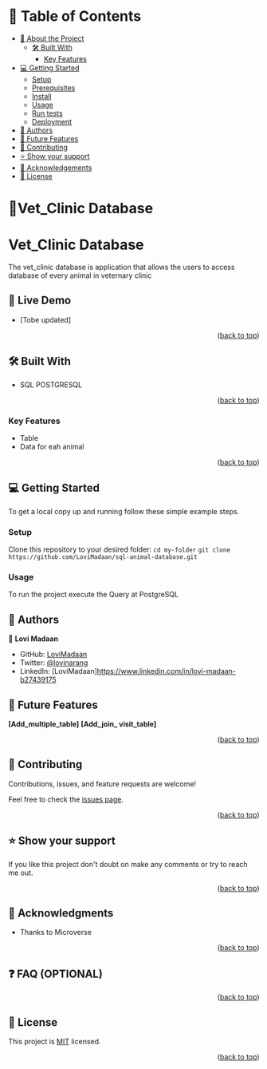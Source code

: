 <!-- TABLE OF CONTENTS -->

# 📗 Table of Contents

- [📖 About the Project](#about-project)
  - [🛠 Built With](#built-with)
    - [Key Features](#key-features)
- [💻 Getting Started](#getting-started)
  - [Setup](#setup)
  - [Prerequisites](#prerequisites)
  - [Install](#install)
  - [Usage](#usage)
  - [Run tests](#run-tests)
  - [Deployment](#triangular_flag_on_post-deployment)
- [👥 Authors](#authors)
- [🔭 Future Features](#future-features)
- [🤝 Contributing](#contributing)
- [⭐️ Show your support](#support)
- [🙏 Acknowledgements](#acknowledgements)
- [📝 License](#license)

# 📖Vet_Clinic Database

<a name="about-project"></a>

# Vet_Clinic Database

The vet_clinic database is application that allows the users to access database of every animal in veternary clinic



<!-- LIVE DEMO -->

## 🚀 Live Demo <a name="live-demo"></a>

- [Tobe updated]

<p align="right">(<a href="#readme-top">back to top</a>)</p>

## 🛠 Built With <a name="built-with"></a>

  - SQL POSTGRESQL

<p align="right">(<a href="#readme-top">back to top</a>)</p>

### Key Features

- Table
- Data for eah animal

<p align="right">(<a href="#readme-top">back to top</a>)</p>

## 💻 Getting Started <a name="getting-started"></a>

To get a local copy up and running follow these simple example steps.
### Setup

Clone this repository to your desired folder:
`cd my-folder`
`git clone https://github.com/LoviMadaan/sql-animal-database.git`

### Usage

To run the project execute the Query at PostgreSQL

<!-- AUTHORS -->

## 👥 Authors <a name="authors"></a>

👤 **Lovi Madaan**

- GitHub: [LoviMadaan](https://github.com/LoviMadaan)
- Twitter: [@lovinarang](https://twitter.com/lovinarang)
- LinkedIn: [LoviMadaan]https://www.linkedin.com/in/lovi-madaan-b27439175

<!-- FUTURE FEATURES -->

## 🔭 Future Features <a name="future-features"></a>
**[Add_multiple_table]**
**[Add_join_ visit_table]**

<p align="right">(<a href="#readme-top">back to top</a>)</p>

<!-- CONTRIBUTING -->

## 🤝 Contributing <a name="contributing"></a>

Contributions, issues, and feature requests are welcome!

Feel free to check the [issues page](../../issues/).

<p align="right">(<a href="#readme-top">back to top</a>)</p>

<!-- SUPPORT -->

## ⭐️ Show your support <a name="support"></a>

If you like this project don't doubt on make any comments or try to reach me out.

<p align="right">(<a href="#readme-top">back to top</a>)</p>

<!-- ACKNOWLEDGEMENTS -->

## 🙏 Acknowledgments <a name="acknowledgements"></a>

- Thanks to Microverse


<p align="right">(<a href="#readme-top">back to top</a>)</p>

<!-- FAQ (optional) -->

## ❓ FAQ (OPTIONAL) <a name="faq"></a>

<p align="right">(<a href="#readme-top">back to top</a>)</p>

<!-- LICENSE -->

## 📝 License <a name="license"></a>

This project is [MIT](/LICENSE.md) licensed.

<p align="right">(<a href="#readme-top">back to top</a>)</p>
